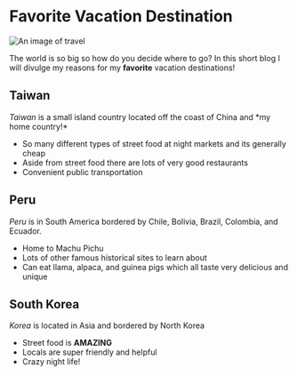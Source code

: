 # Favorite Vacation Destination



![An image of travel](https://higherlogicdownload.s3.amazonaws.com/SRAINTERNATIONAL/UploadedImages/167e255a-8759-4a2f-92f6-591d6d8f7afb/Catalyst-pictures/Text-body-images/april2021/Picture_2_Travel.jpeg)

The world is so big so how do you decide where to go? In this short blog I will divulge my reasons for my **favorite** vacation destinations!

## Taiwan
*Taiwan* is a small island country located off the coast of China and \*my home country!\*

* So many different types of street food at night markets and its generally cheap
* Aside from street food there are lots of very good restaurants
* Convenient public transportation

## Peru
*Peru* is in South America bordered by Chile, Bolivia, Brazil, Colombia, and Ecuador.

* Home to Machu Pichu
* Lots of other famous historical sites to learn about
* Can eat llama, alpaca, and guinea pigs which all taste very delicious and unique

## South Korea
*Korea* is located in Asia and bordered by North Korea
* Street food is **AMAZING**
* Locals are super friendly and helpful
* Crazy night life!